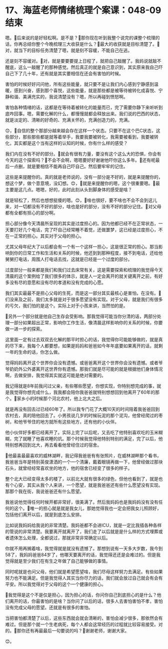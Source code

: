 # 17、海蓝老师情绪梳理个案课：048-09 结束

嗯。🎼后来说的是好轻松啊。是不是？🎼那你现在听到我整个说完的课整个梳理的话，你再总结你整个今晚梳理三大收获是什么？🎼最大的收获就是目标清楚了。🎼对，就当下的目标任务清楚了嗯，就是刻不容缓，不能自己在逃。

还是刻不容缓对。🎼对，就是要要要提上日程了，就把自己敲醒了。我妈说就敲不醒底，这么一敲醒了的那种感觉。然后真正的就是自己意识到，其实原来我自己吓自己下了几十年，还有就是其实要相信在还会有害怕的时候。

害怕的时候好好问问他，所有这些能量，就只要不是让我们内心感到宁静感到温暖，感到兴奋，感到那个喜悦，这些能量，就是那些都是被等待被转化成喜悦、宁静和谐、美满充实的，我说清楚没有？嗯，所以再碰到愤怒啊。

害怕各种情绪的话，这都是在等待着被转化的能量而已，完了需要你静下来听听到底咋回事。嗯，需要化解的什么，都慢慢就都会释放出来。我们说的巴西的状态，就是淡定的、清晰的好奇的、充满关怀的，充满创造力的，充满。

😊，🎼自信的整个那部分越来越会存在这样一个状态。只要不在这个巴C状态，这些部分，那些那些都是就等着举手，我要我要被转化，我需要被看到，我要被转化，其实都是这个当有这样的认知的时候，你有什么样的感受？

我们内在没有不好的部分。🎼就会有很有力量，要没有这个这么大的恐惧，你会有今天的这个探索吗？🎼不会不会啊，嗯嗯要好好谢谢他吓你这么多年。🎼还有呢最后一点删，就是要相信不能再自己吓自己。然后要牢牢的记住。

这些是来提醒你的。真的就是老师说的，没有一部分是不好的，就是来提醒你的，想这个梦，做个意意境，没幻想。😊，🎼就是来提醒你的嗯，这个很重要嗯。🎼最主要是这几点。嗯嗯，好的，此时此刻从头到脚身体的感受是啥？

就是轻松了，然后也想想挺傻的嗯。😊，🎼啥也很好，要不啥也不会不会到这儿来，对一切都没有不好的部分，啥也是好的部分，没有不好的部分记住。🎼对父母都有全都有担心的部分啊。

担心部分像今天清晨所呈现的其实是过度担心的。因为他都已经不在正常状态，一天要打好几个电话，完了吓自己经常睡不着觉，还做噩梦，这已经是过度担心，不在一正常的担心。其实对于父母的担心。

尤其父母年纪大了以后都会有一个有一个这样一担心，这是很正常的担心。那当影响到你的日常工作和生活和关系的时候，他还到到那种程度，接不到电话，还给他舅舅打电话，周围人打电话去找，这就是已经是一个过度的部分。

过度部分一般来都是我们和我们过去床常有关，这是需要探索和梳理的我觉得今天清晨的这个案例给了我们很多的体示，就是人一定会离开的就关键离开之前，有好多没有尽的意愿和没有尽的孝道和没有完成的心愿。

我们其实最最不是担心父母的生死，而是这一部分其实最核心是害怕，在没有。🎼们没来及之前，我们太多就是对于很多愿望没有实现。对于父母，就是我们有很多的亏欠，我们怕的是这个。实际上对于小孩来讲，当然怕的是。

🎼另外一个部分就是他自己生存会受影响。那我觉得可能当你分清的话，两部分处理一部分如果超出正常，影响你工作生活，像清晨这样影响你的关系的时候，你要做一进一步的探索。

这里面一定有过去双双去化解的那平时担心的话，我觉得你可能能够做的，就是真的尽下来，我每个人都要想，如果是妈妈和爸爸如今年年底要如果离开的话，就剩一年的生命的话，你怎么做。

觉得妈妈离开这个世界你会没有遗憾。或爸爸离开这个世界你会没有遗憾。或者爷爷奶奶外公外婆离开这世界你有遗憾。那我们就是尽可能的就是根据他们身体情况啊，去做安排，我觉得其实就这可能是绝对需要的。

我记得就是8年前我问过父亲，有些哪些愿望，你想实现，你特别想完成的事，就是我觉得你想完成什么，我我都会陪你我爸爸就特别想想回到他离开了60年的那个。🎼家乡小的时候那个河北农村，他上北大之后。

就是再没有回去过已经60年了。所以我专门花了大概10天的时间陪着我爸爸回到农村去，真的陪他回去了。小男孩说几岁的时候玩泥的那个泥沟，他曾经爬过的枣树，和他爷爷住的地方就所有这些地方，还有他的小伙伴。

他小伙伴好多都已经离开了。实际上完了以后呢，又去吃了他特别喜欢吃的玉米糊糊，完了就睡了他喜欢睡的炕。那个时候我觉得他特别特别的满足，完了以后，他特别想再回到北大，再去看看他曾经住过的宿舍。

🎼他最喜最最喜欢的威林湖畔，我记得我爸爸有有张照片，在威林湖畔那个看书，我爸爸当年是特别英俊潇洒的一个一个清廉，戴着眼镜再做一下，他曾经做过那块石头，就曾经经常喜欢坐的地方，他的宿舍已经变了很多的样子。

整个北大已经变得太多的楼了，以前北大就有很多的绿色，但他也看到了，就是也有个心安，其实从我个人来讲，一个愿望，就是我爸爸还有些什么愿望没有实现。那那个我在街，我说爸爸还有什么愿望。

我爸说他觉得任何时候开都非常好，很美满了。然后我妈妈也是我妈妈没有没有任何的这个。🎼唯一的担心就是就是我女儿，那她觉得我也一定会把我女儿照顾好，包括他们离开以后，就是到底怎么安排。

比如说我妈妈给我说的非常清楚。我妈爸都不会进ICU，就是一定比我插各种各样的管说的非常清楚。我要离开就离开了，我们走了以后就是是什么样的方式埋葬或者遗体怎么处理，全都说过，那就非常非常确定以后。

你就不用再搁着啥，我觉得就是就没有遗憾了。那想到说有一天多大岁数，我今到58了，我妈妈爸爸84岁了，他哪天要离开的话，我觉得还还是会难过的。但是我觉得就是至少我们在有生之年做了自己能够做的事情。

同时呢就是也问父母，他们就是希望愿望啥，我们尽母这样努力去满足。有些如果努力也不能满足。但是我觉得人其实当你尽力的话，我们就会放过自己就会有会有平安。所以我觉得对于父母的这个一个健康的担心。

🎼我觉得是这个不是仅是担心，因为担心的话，你问你自己到底担心的是什么？他们离开的话，你最害怕的是啥？当你问了以后的话，很多人去害怕害怕不孝，害怕没有完成父母的愿望。还就是有很多的害怕。

当把害怕都清楚了以后，这些东西就会就会清晰的，害怕会减少很多，那依然会有难过。但是那个就一个生老病死，每个人都会这常经历的过程就比较容易接受。对的。🎼那你还有再最最后一句要说的吗？🎼谢谢老师，谢谢大家。

😊。